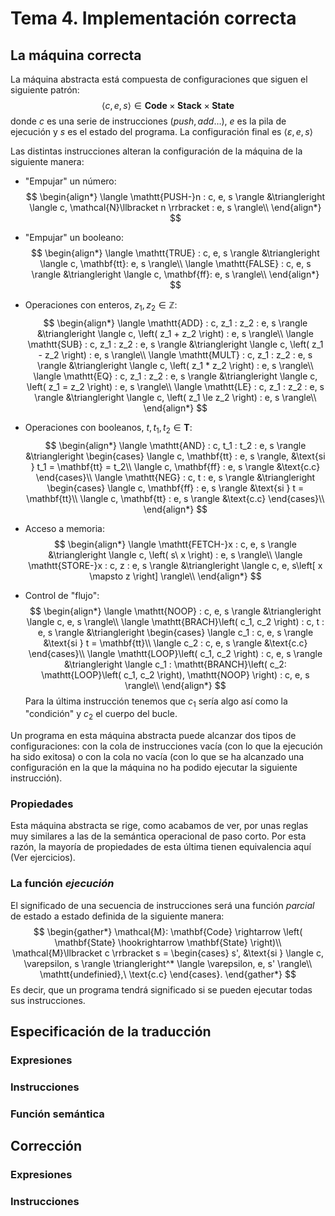 # Tema 4. Implementación correcta
## La máquina correcta
La máquina abstracta está compuesta de configuraciones que siguen el siguiente
patrón:
$$
\langle c, e, s \rangle \in \mathbf{Code} \times \mathbf{Stack} \times
\mathbf{State}
$$
donde $c$ es una serie de instrucciones ($push, add \ldots$), $e$ es la pila de
ejecución y $s$ es el estado del programa. La configuración final es $\langle
\varepsilon, e, s \rangle$

Las distintas instrucciones alteran la configuración de la máquina de la
siguiente manera:
- "Empujar" un número:
    $$
    \begin{align*}
    \langle \mathtt{PUSH-}n : c, e, s \rangle &\triangleright \langle c,
    \mathcal{N}\llbracket n \rrbracket : e, s \rangle\\
    \end{align*}
    $$

- "Empujar" un booleano:
    $$
    \begin{align*}
    \langle \mathtt{TRUE} : c, e, s \rangle &\triangleright \langle c,
    \mathbf{tt}: e, s \rangle\\
    \langle \mathtt{FALSE} : c, e, s \rangle &\triangleright \langle c,
    \mathbf{ff}: e, s \rangle\\
    \end{align*}
    $$

- Operaciones con enteros, $z_1, z_2 \in \mathbb{Z}$:
    $$
    \begin{align*}
    \langle \mathtt{ADD} : c, z_1 : z_2 : e, s \rangle &\triangleright \langle
    c, \left( z_1 + z_2 \right) : e, s \rangle\\
    \langle \mathtt{SUB} : c, z_1 : z_2 : e, s \rangle &\triangleright \langle
    c, \left( z_1 - z_2 \right) : e, s \rangle\\
    \langle \mathtt{MULT} : c, z_1 : z_2 : e, s \rangle &\triangleright \langle
    c, \left( z_1 * z_2 \right) : e, s \rangle\\
    \langle \mathtt{EQ} : c, z_1 : z_2 : e, s \rangle &\triangleright \langle
    c, \left( z_1 = z_2 \right) : e, s \rangle\\
    \langle \mathtt{LE} : c, z_1 : z_2 : e, s \rangle &\triangleright \langle
    c, \left( z_1 \le z_2 \right) : e, s \rangle\\
    \end{align*}
    $$

- Operaciones con booleanos, $t, t_1, t_2 \in \mathbf{T}$:
    $$
    \begin{align*}
    \langle \mathtt{AND} : c, t_1 : t_2 : e, s \rangle &\triangleright \begin{cases}
        \langle c, \mathbf{tt} : e, s \rangle, &\text{si } t_1 = \mathbf{tt} =
        t_2\\
        \langle c, \mathbf{ff} : e, s \rangle &\text{c.c}
    \end{cases}\\
    \langle \mathtt{NEG} : c, t : e, s \rangle &\triangleright \begin{cases}
        \langle c, \mathbf{ff} : e, s \rangle &\text{si } t = \mathbf{tt}\\
        \langle c, \mathbf{tt} : e, s \rangle &\text{c.c}
    \end{cases}\\
    \end{align*}
    $$

- Acceso a memoria:
    $$
    \begin{align*}
    \langle \mathtt{FETCH-}x : c, e, s \rangle &\triangleright \langle
    c, \left( s\ x \right) : e, s \rangle\\
    \langle \mathtt{STORE-}x : c, z : e, s \rangle &\triangleright \langle
    c, e, s\left[ x \mapsto z \right] \rangle\\
    \end{align*}
    $$

- Control de "flujo":
    $$
    \begin{align*}
    \langle \mathtt{NOOP} : c, e, s \rangle &\triangleright \langle
    c, e, s \rangle\\
    \langle \mathtt{BRACH}\left( c_1, c_2 \right) : c, t : e, s \rangle
    &\triangleright \begin{cases}
    \langle c_1 : c, e, s \rangle &\text{si } t = \mathbf{tt}\\
    \langle c_2 : c, e, s \rangle &\text{c.c}
    \end{cases}\\
    \langle \mathtt{LOOP}\left( c_1, c_2 \right) : c, e, s \rangle &\triangleright \langle
    c_1 : \mathtt{BRANCH}\left( c_2: \mathtt{LOOP}\left( c_1, c_2 \right),
    \mathtt{NOOP} \right) : c, e, s \rangle\\
    \end{align*}
    $$
    Para la última instrucción tenemos que $c_1$ sería algo así como la
    "condición" y $c_2$ el cuerpo del bucle.

Un programa en esta máquina abstracta puede alcanzar dos tipos de
configuraciones: con la cola de instrucciones vacía (con lo que la ejecución ha
sido exitosa) o con la cola no vacía (con lo que se ha alcanzado una
configuración en la que la máquina no ha podido ejecutar la siguiente
instrucción).

### Propiedades
Esta máquina abstracta se rige, como acabamos de ver, por unas reglas muy
similares a las de la semántica operacional de paso corto. Por esta razón, la
mayoría de propiedades de esta última tienen equivalencia aquí (Ver ejercicios).

### La función *ejecución*
El significado de una secuencia de instrucciones será una función *parcial* de
estado a estado definida de la siguiente manera:
$$
\begin{gather*}
\mathcal{M}: \mathbf{Code} \rightarrow \left( \mathbf{State} \hookrightarrow
\mathbf{State} \right)\\
\mathcal{M}\llbracket c \rrbracket s = \begin{cases}
    s', &\text{si } \langle c, \varepsilon, s \rangle \triangleright^* \langle
    \varepsilon, e, s' \rangle\\
    \mathtt{undefinied},\ \text{c.c}
\end{cases}.
\end{gather*}
$$
Es decir, que un programa tendrá significado si se pueden ejecutar todas sus
instrucciones.

## Especificación de la traducción
### Expresiones
### Instrucciones
### Función semántica

## Corrección
### Expresiones
### Instrucciones
